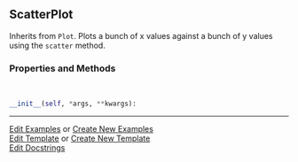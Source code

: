 ## <a id="McUtils.Plots.Plots.ScatterPlot">ScatterPlot</a>
Inherits from `Plot`.
Plots a bunch of x values against a bunch of y values using the `scatter` method.

### Properties and Methods
<a id="McUtils.Plots.Plots.ScatterPlot.__init__" class="docs-object-method">&nbsp;</a>
```python
__init__(self, *args, **kwargs): 
```





___

[Edit Examples](https://github.com/McCoyGroup/McUtils/edit/edit/ci/examples/ci/docs/McUtils/Plots/Plots/ScatterPlot.md) or 
[Create New Examples](https://github.com/McCoyGroup/McUtils/new/edit/?filename=ci/examples/ci/docs/McUtils/Plots/Plots/ScatterPlot.md) <br/>
[Edit Template](https://github.com/McCoyGroup/McUtils/edit/edit/ci/docs/ci/docs/McUtils/Plots/Plots/ScatterPlot.md) or 
[Create New Template](https://github.com/McCoyGroup/McUtils/new/edit/?filename=ci/docs/templates/ci/docs/McUtils/Plots/Plots/ScatterPlot.md) <br/>
[Edit Docstrings](https://github.com/McCoyGroup/McUtils/edit/edit/McUtils/Plots/Plots.py?message=Update%20Docs)